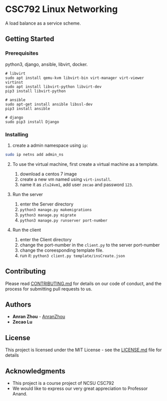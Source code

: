 
# CSC792 Linux Networking

A load balance as a service scheme.

## Getting Started

### Prerequisites

python3, django, ansible, libvirt, docker.

```
# libvirt
sudo apt install qemu-kvm libvirt-bin virt-manager virt-viewer virtinst
sudo apt install libvirt-python libvirt-dev
pip3 install libvirt-python

# ansible
sudo apt-get install ansible libssl-dev
pip3 install ansible

# django
sudo pip3 install Django
```

### Installing

1. create a admin namespace using `ip`:

```bash
sudo ip netns add admin_ns
```

2. To use the virtual machine, first create a virtual machine as a template.

    1. download a centos 7 image
    2. create a new vm named using `virt-install`.
    3. name it as `zlu24vm1`, add user `zecao` and password `123`. 

3. Run the server

    1. enter the Server directory
    2. `python3 manage.py makemigrations`
    3. `python3 manage.py migrate`
    4. `python3 manage.py runserver port-number`

4. Run the client

    1. enter the Client directory
    2. change the port-number in the `client.py` to the server port-number
    3. change the coreesponding template file.
    3. run it: `python3 client.py template/insCreate.json`

## Contributing

Please read [CONTRIBUTING.md](./CONTRIBUTING.md) for details on our code of conduct, and the process for submitting pull requests to us.

## Authors

* **Anran Zhou** - [AnranZhou](https://github.com/AnranZhou)
* **Zecao Lu**

## License

This project is licensed under the MIT License - see the [LICENSE.md](./LICENSE.md) file for details

## Acknowledgments

* This project is a course project of NCSU CSC792
* We would like to express our very great appreciation to Professor Anand.
